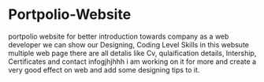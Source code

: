 # Portpolio-Website

portpolio website for better introduction towards company as a web developer we can show our Designing, Coding Level Skills in this websute multiple web page there are all detalis like Cv, qulaification details, Intership, Certificates and contact infogjhjhhh
i am working on it for more and create  a very good effect on web and add some designing tips to it.

